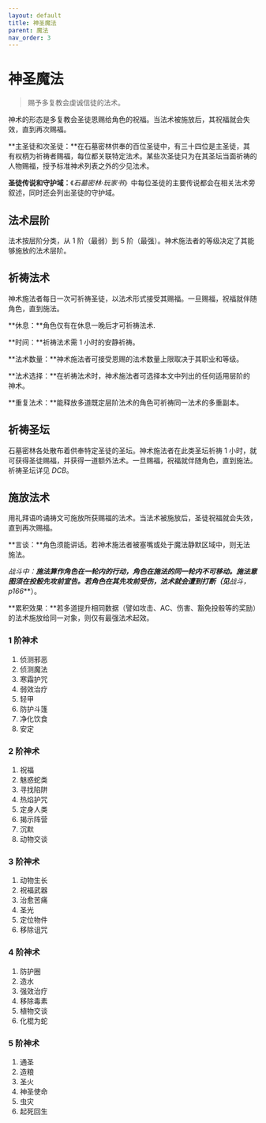 ```yaml
---
layout: default
title: 神圣魔法
parent: 魔法
nav_order: 3
---
```


# 神圣魔法

> 赐予多复教会虔诚信徒的法术。

神术的形态是多复教会圣徒恩赐给角色的祝福。当法术被施放后，其祝福就会失效，直到再次赐福。

**主圣徒和次圣徒：**在石墓密林供奉的百位圣徒中，有三十四位是主圣徒，其有权柄为祈祷者赐福，每位都关联特定法术。某些次圣徒只为在其圣坛当面祈祷的人物赐福，授予标准神术列表之外的少见法术。

**圣徒传说和守护域：**《*石墓密林·玩家书*》中每位圣徒的主要传说都会在相关法术旁叙述，同时还会列出圣徒的守护域。

## 法术层阶

法术按层阶分类，从 1 阶（最弱）到 5 阶（最强）。神术施法者的等级决定了其能够施放的法术层阶。

## 祈祷法术

神术施法者每日一次可祈祷圣徒，以法术形式接受其赐福。一旦赐福，祝福就伴随角色，直到施法。

**休息：**角色仅有在休息一晚后才可祈祷法术.

**时间：**祈祷法术需 1 小时的安静祈祷。

**法术数量：**神术施法者可接受恩赐的法术数量上限取决于其职业和等级。

**法术选择：**在祈祷法术时，神术施法者可选择本文中列出的任何适用层阶的神术。

**重复法术：**能释放多道既定层阶法术的角色可祈祷同一法术的多重副本。

## 祈祷圣坛

石墓密林各处散布着供奉特定圣徒的圣坛。神术施法者在此类圣坛祈祷 1 小时，就可获得圣徒赐福，并获得一道额外法术。一旦赐福，祝福就伴随角色，直到施法。祈祷圣坛详见 *DCB*。

## 施放法术

用礼拜语吟诵祷文可施放所获赐福的法术。当法术被施放后，圣徒祝福就会失效，直到再次赐福。

**言谈：**角色须能讲话。若神术施法者被塞嘴或处于魔法静默区域中，则无法施法。

**战斗中：**施法算作角色在一轮内的行动，角色在施法的同一轮内不可移动。施法意图须在投骰先攻前宣告。若角色在其先攻前受伤，法术就会遭到打断（见***战斗，p166***）。

**累积效果：**若多道提升相同数据（譬如攻击、AC、伤害、豁免投骰等的奖励）的法术施放给同一对象，则仅有最强法术起效。

### 1 阶神术

1. 侦测邪恶
2. 侦测魔法
3. 寒霜护咒
4. 弱效治疗
5. 轻甲
6. 防护斗篷
7. 净化饮食
8. 安定

### 2 阶神术

1. 祝福
2. 魅惑蛇类
3. 寻找陷阱
4. 热焰护咒
5. 定身人类
6. 揭示阵营
7. 沉默
8. 动物交谈

### 3 阶神术

1. 动物生长
2. 祝福武器
3. 治愈苦痛
4. 圣光
5. 定位物件
6. 移除诅咒

### 4 阶神术

1. 防护圈
2. 造水
3. 强效治疗
4. 移除毒素
5. 植物交谈
6. 化棍为蛇

### 5 阶神术

1. 通圣
2. 造粮
3. 圣火
4. 神圣使命
5. 虫灾
6. 起死回生
